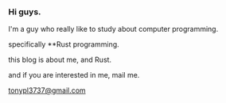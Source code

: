  ### Hi guys.

I'm a guy who really like to study about computer programming. 

specifically **Rust programming. 

this blog is about me, and Rust. 

and if you are interested in me, mail me. 

tonypl3737@gmail.com 

